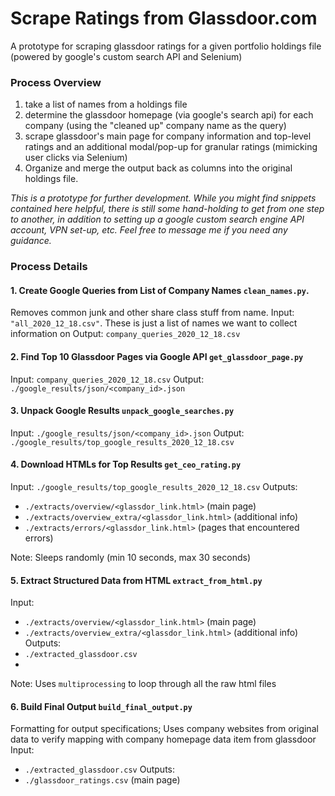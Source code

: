 # Scrape Ratings from Glassdoor.com
A prototype for scraping glassdoor ratings for a given portfolio holdings file (powered by google's custom search API and Selenium)

### Process Overview
 1. take a list of names from a holdings file 
 2. determine the glassdoor homepage (via google's search api) for each company (using the "cleaned up" company name as the query)
 3. scrape glassdoor's main page for company information and top-level ratings and an additional modal/pop-up for granular ratings (mimicking user clicks via Selenium) 
 4. Organize and merge the output back as columns into the original holdings file.

*This is a prototype for further development. While you might find snippets contained here helpful, 
there is still some hand-holding to get from one step to another, in addition to setting up a google custom search
engine API account, VPN set-up, etc. Feel free to message me if you need any guidance.*  

### Process Details
#### 1. Create Google Queries from List of Company Names `clean_names.py`. 
Removes common junk and other share class stuff from name.
Input:  `"all_2020_12_18.csv"`. These is just a list of names we want to collect information on
Output: `company_queries_2020_12_18.csv`

#### 2. Find Top 10 Glassdoor Pages via Google API `get_glassdoor_page.py`
Input: `company_queries_2020_12_18.csv`
Output: `./google_results/json/<company_id>.json`

#### 3. Unpack Google Results `unpack_google_searches.py`
Input: `./google_results/json/<company_id>.json`
Output: `./google_results/top_google_results_2020_12_18.csv`

#### 4. Download HTMLs for Top Results `get_ceo_rating.py`
Input: `./google_results/top_google_results_2020_12_18.csv`
Outputs: 
* `./extracts/overview/<glassdor_link.html>` (main page)
* `./extracts/overview_extra/<glassdor_link.html>` (additional info)
* `./extracts/errors/<glassdor_link.html>` (pages that encountered errors)

Note: Sleeps randomly (min 10 seconds, max 30 seconds)

#### 5. Extract Structured Data from HTML `extract_from_html.py`
Input: 
* `./extracts/overview/<glassdor_link.html>` (main page)
* `./extracts/overview_extra/<glassdor_link.html>` (additional info)
Outputs: 
* `./extracted_glassdoor.csv`
* 
Note: Uses `multiprocessing` to loop through all the raw html files

#### 6. Build Final Output `build_final_output.py`
Formatting for output specifications; 
Uses company websites from original data to verify mapping with company homepage data item from glassdoor
Input: 
* `./extracted_glassdoor.csv`
Outputs: 
* `./glassdoor_ratings.csv` (main page)
